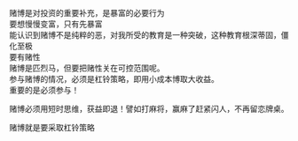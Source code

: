 赌博是对投资的重要补充，是暴富的必要行为     
要想慢慢变富，只有先暴富    
能认识到赌博不是纯粹的恶，对我所受的教育是一种突破，这种教育根深蒂固，僵化至极     
要有赌性  
赌博是匹烈马，但要把赌性关在可控范围呢。   
参与赌博的情况，必须是杠铃策略，即用小成本博取大收益。  
重要的是必须参与！

赌博必须用短时思维，获益即退！譬如打麻将，赢麻了赶紧闪人，不再留恋牌桌。   



赌博就是要采取杠铃策略